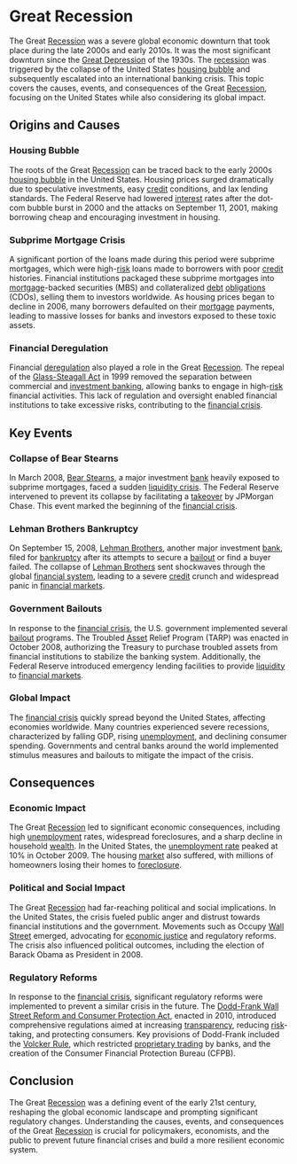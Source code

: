 # Great Recession

The Great [Recession](../r/recession.md) was a severe global economic downturn that took place during the late 2000s and early 2010s. It was the most significant downturn since the [Great Depression](../g/great_depression.md) of the 1930s. The [recession](../r/recession.md) was triggered by the collapse of the United States [housing bubble](../h/housing_bubble.md) and subsequently escalated into an international banking crisis. This topic covers the causes, events, and consequences of the Great [Recession](../r/recession.md), focusing on the United States while also considering its global impact.

## Origins and Causes

### Housing Bubble

The roots of the Great [Recession](../r/recession.md) can be traced back to the early 2000s [housing bubble](../h/housing_bubble.md) in the United States. Housing prices surged dramatically due to speculative investments, easy [credit](../c/credit.md) conditions, and lax lending standards. The Federal Reserve had lowered [interest](../i/interest.md) rates after the dot-com bubble burst in 2000 and the attacks on September 11, 2001, making borrowing cheap and encouraging investment in housing. 

### Subprime Mortgage Crisis

A significant portion of the loans made during this period were subprime mortgages, which were high-[risk](../r/risk.md) loans made to borrowers with poor [credit](../c/credit.md) histories. Financial institutions packaged these subprime mortgages into [mortgage](../m/mortgage.md)-backed securities (MBS) and collateralized [debt](../d/debt.md) [obligations](../o/obligation.md) (CDOs), selling them to investors worldwide. As housing prices began to decline in 2006, many borrowers defaulted on their [mortgage](../m/mortgage.md) payments, leading to massive losses for banks and investors exposed to these toxic assets.

### Financial Deregulation

Financial [deregulation](../d/deregulation.md) also played a role in the Great [Recession](../r/recession.md). The repeal of the [Glass-Steagall Act](../g/glass-steagall_act.md) in 1999 removed the separation between commercial and [investment banking](../i/investment_banking.md), allowing banks to engage in high-[risk](../r/risk.md) financial activities. This lack of regulation and oversight enabled financial institutions to take excessive risks, contributing to the [financial crisis](../f/financial_crisis.md).

## Key Events

### Collapse of Bear Stearns

In March 2008, [Bear Stearns](../b/bear_stearns.md), a major investment [bank](../b/bank.md) heavily exposed to subprime mortgages, faced a sudden [liquidity crisis](../l/liquidity_crisis.md). The Federal Reserve intervened to prevent its collapse by facilitating a [takeover](../t/takeover.md) by JPMorgan Chase. This event marked the beginning of the [financial crisis](../f/financial_crisis.md).

### Lehman Brothers Bankruptcy

On September 15, 2008, [Lehman Brothers](../l/lehman_brothers.md), another major investment [bank](../b/bank.md), filed for [bankruptcy](../b/bankruptcy.md) after its attempts to secure a [bailout](../b/bailout.md) or find a buyer failed. The collapse of [Lehman Brothers](../l/lehman_brothers.md) sent shockwaves through the global [financial system](../f/financial_system.md), leading to a severe [credit](../c/credit.md) crunch and widespread panic in [financial markets](../f/financial_market.md).

### Government Bailouts

In response to the [financial crisis](../f/financial_crisis.md), the U.S. government implemented several [bailout](../b/bailout.md) programs. The Troubled [Asset](../a/asset.md) Relief Program (TARP) was enacted in October 2008, authorizing the Treasury to purchase troubled assets from financial institutions to stabilize the banking system. Additionally, the Federal Reserve introduced emergency lending facilities to provide [liquidity](../l/liquidity.md) to [financial markets](../f/financial_market.md).

### Global Impact

The [financial crisis](../f/financial_crisis.md) quickly spread beyond the United States, affecting economies worldwide. Many countries experienced severe recessions, characterized by falling GDP, rising [unemployment](../u/unemployment.md), and declining consumer spending. Governments and central banks around the world implemented stimulus measures and bailouts to mitigate the impact of the crisis.

## Consequences

### Economic Impact

The Great [Recession](../r/recession.md) led to significant economic consequences, including high [unemployment](../u/unemployment.md) rates, widespread foreclosures, and a sharp decline in household [wealth](../w/wealth.md). In the United States, the [unemployment rate](../u/unemployment_rate.md) peaked at 10% in October 2009. The housing [market](../m/market.md) also suffered, with millions of homeowners losing their homes to [foreclosure](../f/foreclosure.md).

### Political and Social Impact

The Great [Recession](../r/recession.md) had far-reaching political and social implications. In the United States, the crisis fueled public anger and distrust towards financial institutions and the government. Movements such as Occupy [Wall Street](../w/wall_street.md) emerged, advocating for [economic justice](../e/economic_justice.md) and regulatory reforms. The crisis also influenced political outcomes, including the election of Barack Obama as President in 2008.

### Regulatory Reforms

In response to the [financial crisis](../f/financial_crisis.md), significant regulatory reforms were implemented to prevent a similar crisis in the future. The [Dodd-Frank Wall Street Reform and Consumer Protection Act](../d/dodd-frank_wall_street_reform_and_consumer_protection_act.md), enacted in 2010, introduced comprehensive regulations aimed at increasing [transparency](../t/transparency.md), reducing [risk](../r/risk.md)-taking, and protecting consumers. Key provisions of Dodd-Frank included the [Volcker Rule](../v/volcker_rule.md), which restricted [proprietary trading](../p/proprietary_trading.md) by banks, and the creation of the Consumer Financial Protection Bureau (CFPB).

## Conclusion

The Great [Recession](../r/recession.md) was a defining event of the early 21st century, reshaping the global economic landscape and prompting significant regulatory changes. Understanding the causes, events, and consequences of the Great [Recession](../r/recession.md) is crucial for policymakers, economists, and the public to prevent future financial crises and build a more resilient economic system.